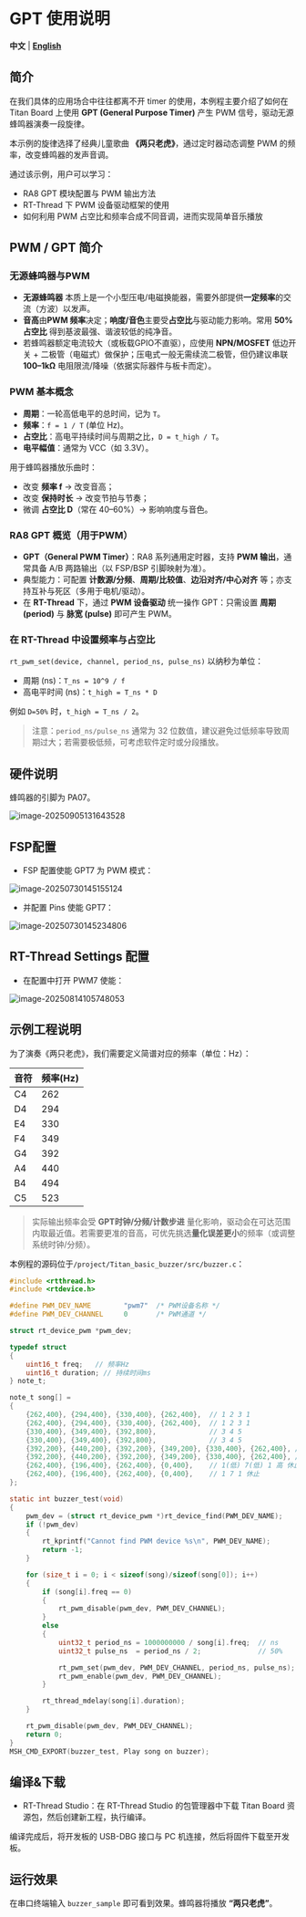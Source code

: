 # GPT 使用说明

**中文** | [**English**](./README.md)

## 简介

在我们具体的应用场合中往往都离不开 timer 的使用，本例程主要介绍了如何在 Titan Board 上使用  **GPT (General Purpose Timer)** 产生 PWM 信号，驱动无源蜂鸣器演奏一段旋律。

本示例的旋律选择了经典儿童歌曲 **《两只老虎》**，通过定时器动态调整 PWM 的频率，改变蜂鸣器的发声音调。

通过该示例，用户可以学习：

- RA8 GPT 模块配置与 PWM 输出方法
- RT-Thread 下 PWM 设备驱动框架的使用
- 如何利用 PWM 占空比和频率合成不同音调，进而实现简单音乐播放

## PWM / GPT 简介

### 无源蜂鸣器与PWM

- **无源蜂鸣器** 本质上是一个小型压电/电磁换能器，需要外部提供**一定频率**的交流（方波）以发声。
- **音高**由**PWM 频率**决定；**响度/音色**主要受**占空比**与驱动能力影响。常用 **50% 占空比** 得到基波最强、谐波较低的纯净音。
- 若蜂鸣器额定电流较大（或板载GPIO不直驱），应使用 **NPN/MOSFET** 低边开关 + 二极管（电磁式）做保护；压电式一般无需续流二极管，但仍建议串联 **100–1kΩ** 电阻限流/降噪（依据实际器件与板卡而定）。

### PWM 基本概念

- **周期**：一轮高低电平的总时间，记为 `T`。
- **频率**：`f = 1 / T` (单位 Hz)。
- **占空比**：高电平持续时间与周期之比，`D = t_high / T`。
- **电平幅值**：通常为 VCC（如 3.3V）。

用于蜂鸣器播放乐曲时：

- 改变 **频率 f** → 改变音高；
- 改变 **保持时长** → 改变节拍与节奏；
- 微调 **占空比 D**（常在 40–60%）→ 影响响度与音色。

### RA8 GPT 概览（用于PWM）

* **GPT（General PWM Timer）**：RA8 系列通用定时器，支持 **PWM 输出**，通常具备 A/B 两路输出（以 FSP/BSP 引脚映射为准）。
* 典型能力：可配置 **计数源/分频**、**周期/比较值**、**边沿对齐/中心对齐** 等；亦支持互补与死区（多用于电机/驱动）。
* 在 **RT-Thread** 下，通过 **PWM 设备驱动** 统一操作 GPT：只需设置 **周期 (period)** 与 **脉宽 (pulse)** 即可产生 PWM。

### 在 RT-Thread 中设置频率与占空比

`rt_pwm_set(device, channel, period_ns, pulse_ns)` 以纳秒为单位：

- 周期 (ns)：`T_ns = 10^9 / f`
- 高电平时间 (ns)：`t_high = T_ns * D`

例如 `D=50%` 时，`t_high = T_ns / 2`。

> 注意：`period_ns/pulse_ns` 通常为 32 位数值，建议避免过低频率导致周期过大；若需要极低频，可考虑软件定时或分段播放。

## 硬件说明

蜂鸣器的引脚为 PA07。

![image-20250905131643528](figures/image-20250905131643528.png)

## FSP配置

* FSP 配置使能 GPT7 为 PWM 模式：

![image-20250730145155124](figures/image-20250730145155124.png)

* 并配置 Pins 使能 GPT7：

![image-20250730145234806](figures/image-20250730145234806.png)

## RT-Thread Settings 配置

* 在配置中打开 PWM7 使能：

![image-20250814105748053](figures/image-20250814105748053.png)

## 示例工程说明

为了演奏《两只老虎》，我们需要定义简谱对应的频率（单位：Hz）：

| 音符 | 频率(Hz) |
| ---- | -------- |
| C4   | 262      |
| D4   | 294      |
| E4   | 330      |
| F4   | 349      |
| G4   | 392      |
| A4   | 440      |
| B4   | 494      |
| C5   | 523      |

> 实际输出频率会受 **GPT时钟/分频/计数步进** 量化影响，驱动会在可达范围内取最近值。若需要更准的音高，可优先挑选**量化误差更小**的频率（或调整系统时钟/分频）。

本例程的源码位于`/project/Titan_basic_buzzer/src/buzzer.c`：

```c
#include <rtthread.h>
#include <rtdevice.h>

#define PWM_DEV_NAME        "pwm7"  /* PWM设备名称 */
#define PWM_DEV_CHANNEL     0       /* PWM通道 */

struct rt_device_pwm *pwm_dev;

typedef struct
{
    uint16_t freq;   // 频率Hz
    uint16_t duration; // 持续时间ms
} note_t;

note_t song[] =
{
    {262,400}, {294,400}, {330,400}, {262,400},  // 1 2 3 1
    {262,400}, {294,400}, {330,400}, {262,400},  // 1 2 3 1
    {330,400}, {349,400}, {392,800},             // 3 4 5
    {330,400}, {349,400}, {392,800},             // 3 4 5
    {392,200}, {440,200}, {392,200}, {349,200}, {330,400}, {262,400}, // 5 6 5 4 3 1
    {392,200}, {440,200}, {392,200}, {349,200}, {330,400}, {262,400}, // 5 6 5 4 3 1
    {262,400}, {196,400}, {262,400}, {0,400},    // 1(低) 7(低) 1 高 休止
    {262,400}, {196,400}, {262,400}, {0,400},    // 1 7 1 休止
};

static int buzzer_test(void)
{
    pwm_dev = (struct rt_device_pwm *)rt_device_find(PWM_DEV_NAME);
    if (!pwm_dev)
    {
        rt_kprintf("Cannot find PWM device %s\n", PWM_DEV_NAME);
        return -1;
    }

    for (size_t i = 0; i < sizeof(song)/sizeof(song[0]); i++)
    {
        if (song[i].freq == 0)
        {
            rt_pwm_disable(pwm_dev, PWM_DEV_CHANNEL);
        }
        else
        {
            uint32_t period_ns = 1000000000 / song[i].freq;  // ns
            uint32_t pulse_ns  = period_ns / 2;              // 50%

            rt_pwm_set(pwm_dev, PWM_DEV_CHANNEL, period_ns, pulse_ns);
            rt_pwm_enable(pwm_dev, PWM_DEV_CHANNEL);
        }

        rt_thread_mdelay(song[i].duration);
    }

    rt_pwm_disable(pwm_dev, PWM_DEV_CHANNEL);
    return 0;
}
MSH_CMD_EXPORT(buzzer_test, Play song on buzzer);
```
##  编译&下载

* RT-Thread Studio：在 RT-Thread Studio 的包管理器中下载 Titan Board 资源包，然后创建新工程，执行编译。

编译完成后，将开发板的 USB-DBG 接口与 PC 机连接，然后将固件下载至开发板。

## 运行效果

在串口终端输入 `buzzer_sample` 即可看到效果。蜂鸣器将播放 **“两只老虎”**。

